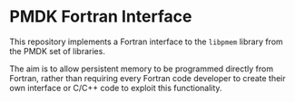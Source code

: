 # PMDK Fortran Interface
This repository implements a Fortran interface to the `libpmem` library from the PMDK set of libraries.

The aim is to allow persistent memory to be programmed directly from Fortran, rather than requiring every Fortran code developer to create their own interface or C/C++ code to exploit this functionality.
